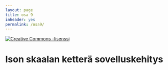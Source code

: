 ```yaml
---
layout: page
title: osa 9
inheader: yes
permalink: /osa9/
---
```


<a rel="license" href="http://creativecommons.org/licenses/by-nc-sa/3.0/">
  <img alt="Creative Commons -lisenssi" style="border-width:0" src="https://i.creativecommons.org/l/by-nc-sa/3.0/88x31.png"
  />
</a>

# Ison skaalan ketterä sovelluskehitys